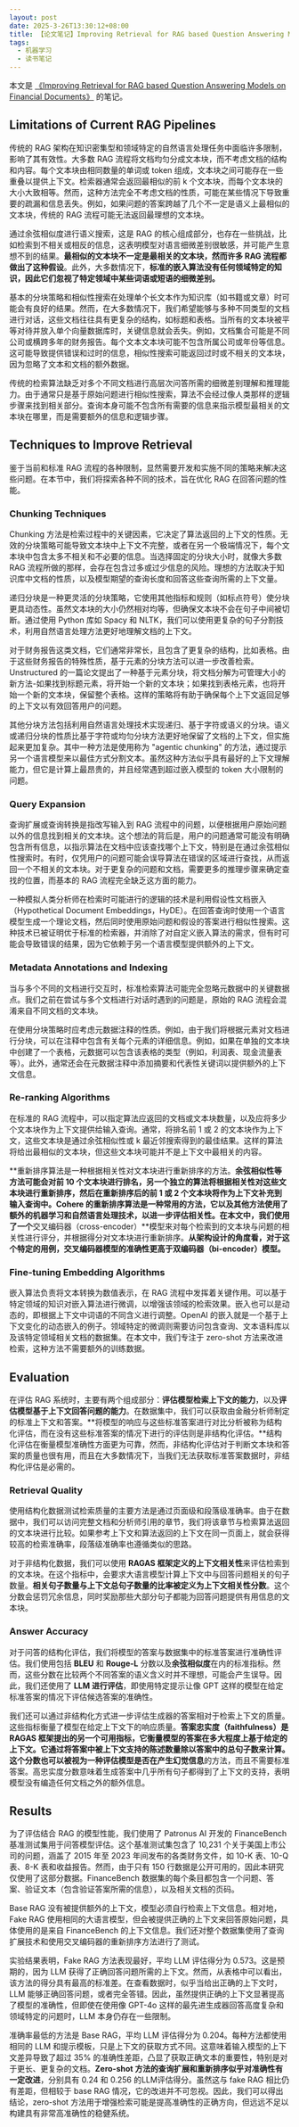 ```yaml
---
layout: post
date: 2025-3-26T13:30:12+08:00
title: 【论文笔记】Improving Retrieval for RAG based Question Answering Models on Financial Documents
tags: 
  - 机器学习
  - 读书笔记
---
```


<head>
    <script src="https://cdn.mathjax.org/mathjax/latest/MathJax.js?config=TeX-AMS-MML_HTMLorMML" type="text/javascript"></script>
    <script type="text/x-mathjax-config">
        MathJax.Hub.Config({
            tex2jax: {
            skipTags: ['script', 'noscript', 'style', 'textarea', 'pre'],
            inlineMath: [['$','$']]
            }
        });
    </script>
</head>

本文是 [《Improving Retrieval for RAG based Question Answering Models on Financial Documents》](https://arxiv.org/abs/2404.07221) 的笔记。

## Limitations of Current RAG Pipelines

传统的 RAG 架构在知识密集型和领域特定的自然语言处理任务中面临许多限制，影响了其有效性。大多数 RAG 流程将文档均匀分成文本块，而不考虑文档的结构和内容。每个文本块由相同数量的单词或 token 组成，文本块之间可能存在一些重叠以提供上下文。检索器通常会返回最相似的前 k 个文本块，而每个文本块的大小大致相等。然而，这种方法完全不考虑文档的性质，可能在某些情况下导致重要的疏漏和信息丢失。例如，如果问题的答案跨越了几个不一定是语义上最相似的文本块，传统的 RAG 流程可能无法返回最理想的文本块。

通过余弦相似度进行语义搜索，这是 RAG 的核心组成部分，也存在一些挑战，比如检索到不相关或相反的信息，这表明模型对语言细微差别很敏感，并可能产生意想不到的结果。**最相似的文本块不一定是最相关的文本块，然而许多 RAG 流程都做出了这种假设**。此外，大多数情况下，**标准的嵌入算法没有任何领域特定的知识，因此它们忽视了特定领域中某些词语或短语的细微差别。**

基本的分块策略和相似性搜索在处理单个长文本作为知识库（如书籍或文章）时可能会有良好的结果。然而，在大多数情况下，我们希望能够与多种不同类型的文档进行对话，这些文档往往具有更复杂的结构，如标题和表格。当所有的文本块被平等对待并放入单个向量数据库时，关键信息就会丢失。例如，文档集合可能是不同公司或横跨多年的财务报告。每个文本文本块可能不包含所属公司或年份等信息。这可能导致提供错误和过时的信息，相似性搜索可能返回过时或不相关的文本块，因为忽略了文本和文档的额外数据。

传统的检索算法缺乏对多个不同文档进行高层次问答所需的细微差别理解和推理能力。由于通常只是基于原始问题进行相似性搜索，算法不会经过像人类那样的逻辑步骤来找到相关部分。查询本身可能不包含所有需要的信息来指示模型最相关的文本块在哪里，而是需要额外的信息和逻辑步骤。

## Techniques to Improve Retrieval

鉴于当前和标准 RAG 流程的各种限制，显然需要开发和实施不同的策略来解决这些问题。在本节中，我们将探索各种不同的技术，旨在优化 RAG 在回答问题的性能。

### Chunking Techniques

Chunking 方法是检索过程中的关键因素，它决定了算法返回的上下文的性质。无效的分块策略可能导致文本块中上下文不完整，或者在另一个极端情况下，每个文本块中包含太多不相关和不必要的信息。当选择固定的分块大小时，就像大多数 RAG 流程所做的那样，会存在包含过多或过少信息的风险。理想的方法取决于知识库中文档的性质，以及模型期望的查询长度和回答这些查询所需的上下文量。

递归分块是一种更灵活的分块策略，它使用其他指标和规则（如标点符号）使分块更具动态性。虽然文本块的大小仍然相对均等，但确保文本块不会在句子中间被切断。通过使用 Python 库如 Spacy 和 NLTK，我们可以使用更复杂的句子分割技术，利用自然语言处理方法更好地理解文档的上下文。

对于财务报告这类文档，它们通常非常长，且包含了更复杂的结构，比如表格。由于这些财务报告的特殊性质，基于元素的分块方法可以进一步改善检索。Unstructured 的一篇论文提出了一种基于元素分块，将文档分解为可管理大小的新方法-如果找到标题元素，将开始一个新的文本块；如果找到表格元素，也将开始一个新的文本块，保留整个表格。这样的策略将有助于确保每个上下文返回足够的上下文以有效回答用户的问题。

其他分块方法包括利用自然语言处理技术实现递归、基于字符或语义的分块。语义或递归分块的性质比基于字符或均匀分块方法更好地保留了文档的上下文，但实施起来更加复杂。其中一种方法是使用称为 "agentic chunking" 的方法，通过提示另一个语言模型来以最佳方式分割文本。虽然这种方法似乎具有最好的上下文理解能力，但它是计算上最昂贵的，并且经常遇到超过嵌入模型的 token 大小限制的问题。


### Query Expansion

查询扩展或查询转换是指改写输入到 RAG 流程中的问题，以便根据用户原始问题以外的信息找到相关的文本块。这个想法的背后是，用户的问题通常可能没有明确包含所有信息，以指示算法在文档中应该查找哪个上下文，特别是在通过余弦相似性搜索时。有时，仅凭用户的问题可能会误导算法在错误的区域进行查找，从而返回一个不相关的文本块。对于更复杂的问题和文档，需要更多的推理步骤来确定查找的位置，而基本的 RAG 流程完全缺乏这方面的能力。

一种模拟人类分析师在检索时可能进行的逻辑的技术是利用假设性文档嵌入（Hypothetical Document Embeddings，HyDE）。在回答查询时使用一个语言模型生成一个理论文档，然后同时使用原始问题和假设的答案进行相似性搜索。这种技术已被证明优于标准的检索器，并消除了对自定义嵌入算法的需求，但有时可能会导致错误的结果，因为它依赖于另一个语言模型提供额外的上下文。

### Metadata Annotations and Indexing

当与多个不同的文档进行交互时，标准检索算法可能完全忽略元数据中的关键数据点。我们之前在尝试与多个文档进行对话时遇到的问题是，原始的 RAG 流程会混淆来自不同文档的文本块。

在使用分块策略时应考虑元数据注释的性质。例如，由于我们将根据元素对文档进行分块，可以在注释中包含有关每个元素的详细信息。例如，如果在单独的文本块中创建了一个表格，元数据可以包含该表格的类型（例如，利润表、现金流量表等）。此外，通常还会在元数据注释中添加摘要和代表性关键词以提供额外的上下文信息。

### Re-ranking Algorithms

在标准的 RAG 流程中，可以指定算法应返回的文档或文本块数量，以及应将多少个文本块作为上下文提供给输入查询。通常，将排名前 1 或 2 的文本块作为上下文，这些文本块是通过余弦相似性或 k 最近邻搜索得到的最佳结果。这样的算法将给出最相似的文本块，但这些文本块可能并不是上下文中最相关的内容。


**重新排序算法是一种根据相关性对文本块进行重新排序的方法。**余弦相似性等方法可能会对前 10 个文本块进行排名，另一个独立的算法将根据相关性对这些文本块进行重新排序，然后在重新排序后的前 1 或 2 个文本块将作为上下文补充到输入查询中。Cohere 的重新排序算法是一种常用的方法，它以及其他方法使用了额外的机器学习和自然语言处理技术，以进一步评估相关性。在本文中，我们使用了一个**交叉编码器（cross-encoder）**模型来对每个检索到的文本块与问题的相关性进行评分，并根据得分对文本块进行重新排序。**从架构设计的角度看，对于这个特定的用例，交叉编码器模型的准确性更高于双编码器（bi-encoder）模型。**

### Fine-tuning Embedding Algorithms

嵌入算法负责将文本转换为数值表示，在 RAG 流程中发挥着关键作用。可以基于特定领域的知识对嵌入算法进行微调，以增强该领域的检索效果。嵌入也可以是动态的，即根据上下文中词语的不同含义进行调整。OpenAI 的嵌入就是一个基于上下文变化的动态嵌入的例子。领域特定的微调则需要访问包含查询、文本语料库以及该特定领域相关文档的数据集。在本文中，我们专注于 zero-shot 方法来改进检索，这种方法不需要额外的训练数据。

## Evaluation

在评估 RAG 系统时，主要有两个组成部分：**评估模型检索上下文的能力**，以及**评估模型基于上下文回答问题的能力**。在数据集中，我们可以获取由金融分析师制定的标准上下文和答案。**将模型的响应与这些标准答案进行对比分析被称为结构化评估，而在没有这些标准答案的情况下进行的评估则是非结构化评估。**结构化评估在衡量模型准确性方面更为可靠，然而，非结构化评估对于判断文本块和答案的质量也很有用，而且在大多数情况下，当我们无法获取标准答案数据时，非结构化评估是必需的。

### Retrieval Quality

使用结构化数据测试检索质量的主要方法是通过页面级和段落级准确率。由于在数据中，我们可以访问完整文档和分析师引用的章节，我们将该章节与检索算法返回的文本块进行比较。如果参考上下文和算法返回的上下文在同一页面上，就会获得较高的检索准确率，段落级准确率也遵循类似的思路。

对于非结构化数据，我们可以使用 **RAGAS 框架定义的上下文相关性**来评估检索到的文本块。在这个指标中，会要求大语言模型计算上下文中与回答问题相关的句子数量。**相关句子数量与上下文总句子数量的比率被定义为上下文相关性分数**。这个分数会惩罚冗余信息，同时奖励那些大部分句子都能为回答问题提供有用信息的文本块。

### Answer Accuracy

对于问答的结构化评估，我们将模型的答案与数据集中的标准答案进行准确性评估。我们使用包括 **BLEU** 和 **Rouge-L** 分数以及**余弦相似度**在内的标准指标。然而，这些分数在比较两个不同答案的语义含义时并不理想，可能会产生误导。因此，我们还使用了 **LLM 进行评估**，即使用特定提示让像 GPT 这样的模型在给定标准答案的情况下评估候选答案的准确性。


我们还可以通过非结构化方式进一步评估生成器的答案相对于检索上下文的质量。这些指标衡量了模型在给定上下文下的响应质量。**答案忠实度（faithfulness）**是 RAGAS 框架提出的另一个可用指标，它衡量模型的答案在多大程度上基于给定的上下文。它通过将答案中被上下文支持的陈述数量除以答案中的总句子数来计算。这个分数也可以被视为一种**评估模型是否在产生幻觉信息**的方法，而且不需要标准答案。高忠实度分数意味着生成答案中几乎所有句子都得到了上下文的支持，表明模型没有编造任何文档之外的额外信息。


## Results

为了评估结合 RAG 的模型性能，我们使用了 Patronus AI 开发的 FinanceBench 基准测试集用于问答模型评估。这个基准测试集包含了 10,231 个关于美国上市公司的问题，涵盖了 2015 年至 2023 年间发布的各类财务文件，如 10-K 表、10-Q 表、8-K 表和收益报告。然而，由于只有 150 行数据是公开可用的，因此本研究仅使用了这部分数据。FinanceBench 数据集的每个条目都包含一个问题、答案、验证文本（包含验证答案所需的信息），以及相关文档的页码。

Base RAG 没有被提供额外的上下文，模型必须自行检索上下文信息。相对地，Fake RAG 使用相同的大语言模型，但会被提供正确的上下文来回答原始问题，具体使用的是来自 FinanceBench 的上下文信息。我们还对整个数据集使用了查询扩展技术和使用交叉编码器的重新排序方法进行了测试。

实验结果表明，Fake RAG 方法表现最好，平均 LLM 评估得分为 0.573。这是预期的，因为 LLM 获得了正确回答问题所需的上下文。然而，从表格中可以看出，该方法的得分具有最高的标准差。在查看数据时，似乎当给出正确的上下文时，LLM 能够正确回答问题，或者完全答错。因此，虽然提供正确的上下文显著提高了模型的准确性，但即使在使用像 GPT-4o 这样的最先进生成器回答高度复杂和领域特定的问题时，LLM 本身仍存在一些限制。

准确率最低的方法是 Base RAG，平均 LLM 评估得分为 0.204。每种方法都使用相同的 LLM 和提示模板，只是上下文的获取方式不同。这意味着输入模型的上下文差异导致了超过 35% 的准确性差距，凸显了获取正确文本的重要性，特别是对于更长、更复杂的文档。**Zero-shot 方法的查询扩展和重新排序似乎对准确性有一定改进**，分别具有 0.24 和 0.256 的LLM评估得分。虽然这与 fake RAG 相比仍有差距，但相较于 base RAG 情况，它的改进并不可忽视。因此，我们可以得出结论，zero-shot 方法用于增强检索可能是提高准确性的正确方向，但远远不足以构建具有非常高准确性的稳健系统。